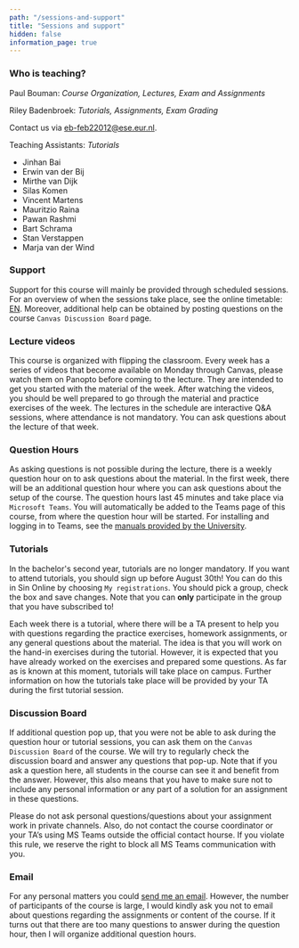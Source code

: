 ```yaml
---
path: "/sessions-and-support"
title: "Sessions and support"
hidden: false
information_page: true
---
```


### Who is teaching?
Paul Bouman: _Course Organization, Lectures, Exam and Assignments_

Riley Badenbroek: _Tutorials, Assignments, Exam Grading_

Contact us via [eb-feb22012@ese.eur.nl](mailto:eb-feb22012@ese.eur.nl).

Teaching Assistants: _Tutorials_
- Jinhan Bai
- Erwin van der Bij
- Mirthe van Dijk
- Silas Komen
- Vincent Martens
- Mauritzio Raina
- Pawan Rashmi
- Bart Schrama
- Stan Verstappen
- Marja van der Wind

### Support
Support for this course will mainly be provided through scheduled sessions. 
For an overview of when the sessions take place, see the online timetable: [EN](https://timetables.eur.nl/link?timetables.0.key=FEB22012X&timetables.0.type=module&timetables.0.source=2021&timetables.1.key=FEB22012X&timetables.1.type=examrequirement&ignoreEmpty=true&ignoreNotFound=true&view=list&term=2021:Academic%20Year).
Moreover, additional help can be obtained by posting questions on the course `Canvas Discussion Board` page.

### Lecture videos
This course is organized with flipping the classroom. Every week has a series of videos that become available on Monday through Canvas, please watch them on Panopto before coming to the lecture. They are intended to get you started with the material of the week. After watching the videos, you should be well prepared to go through the material and practice exercises of the week. The lectures in the schedule are interactive Q&A sessions, where attendance is not mandatory. You can ask questions about the lecture of that week.

### Question Hours
As asking questions is not possible during the lecture, there is a weekly question hour on to ask questions about the material. In the first week, there will be an additional question hour where you can ask questions about the setup of the course. The question hours last 45 minutes and take place via `Microsoft Teams`. You will automatically be added to the Teams page of this course, from where the question hour will be started. For installing and logging in to Teams, see the [manuals provided by the University](https://my.eur.nl/en/eur/ict-1/teams-chat-and-presence). 

### Tutorials
In the bachelor's second year, tutorials are no longer mandatory. If you want to attend tutorials, you should sign up before August 30th! You can do this in Sin Online by choosing `My registrations`. You should pick a group, check the box and save changes. Note that you can **only** participate in the group that you have subscribed to!

Each week there is a tutorial, where there will be a TA present to help you with questions regarding the practice exercises, homework assignments, or any general questions about the material. 
The idea is that you will work on the hand-in exercises during the tutorial. However, it is expected that you have already worked on the exercises and prepared some questions. As far as is known at this moment, tutorials will take place on campus. Further information on how the tutorials take place will be provided by your TA during the first tutorial session.

### Discussion Board
If additional question pop up, that you were not be able to ask during the question hour or tutorial sessions, you can ask them on the `Canvas Discussion Board` of the course. We will try to regularly check the discussion board and answer any questions that pop-up. Note that if you ask a question here, all students in the course can see it and benefit from the answer. However, this also means that you have to make sure not to include any personal information or any part of a solution for an assignment in these questions.

Please do not ask personal questions/questions about your assignment work in private channels. Also, do not contact the course coordinator or your TA’s using MS Teams outside the official contact hourse. If you violate this rule, we reserve the right to block all MS Teams communication with you.

### Email
For any personal matters you could [send me an email](mailto:bouman@ese.eur.nl). However, the number of participants of the course is large, I would kindly ask you not to email about questions regarding the assignments or content of the course. If it turns out that there are too many questions to answer during the question hour, then I will organize additional question hours.
